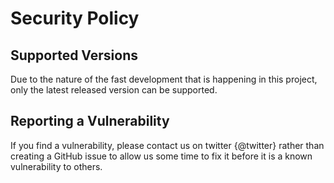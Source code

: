# Security Policy

## Supported Versions

Due to the nature of the fast development that is happening in this project, only the latest released version can be supported.

## Reporting a Vulnerability

If you find a vulnerability, please contact us on twitter {@twitter} rather than creating a GitHub issue to allow us some time to fix it before it is a known vulnerability to others.
